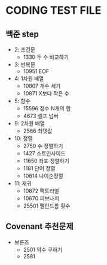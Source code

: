 # CODING TEST FILE
## 백준 step
  - 2: 조건문
    - 1330 두 수 비교하기
  - 3: 반복문
    - 10951 EOF
  - 4: 1차원 배열
    - 10807 개수 세기
    - 10871 X보다 작은 수
  - 5: 함수
    - 15596 정수 N개의 합
    - 4673 셀프 넘버
  - 9: 2차원 배열
    - 2566 최댓값
  - 10: 정렬
    - 2750 수 정렬하기
    - 1427 소트인사이드
    - 11650 좌표 정렬하기
    - 1181 단어 정렬
    - 10814 나이순정렬
  - 11: 재귀
    - 10872 팩토리얼
    - 10870 피보나치
    - 25501 팰린드롬 횟수

## Covenant 추천문제
  - 브론즈
     - 2501 약수 구하기
     - 2581 

